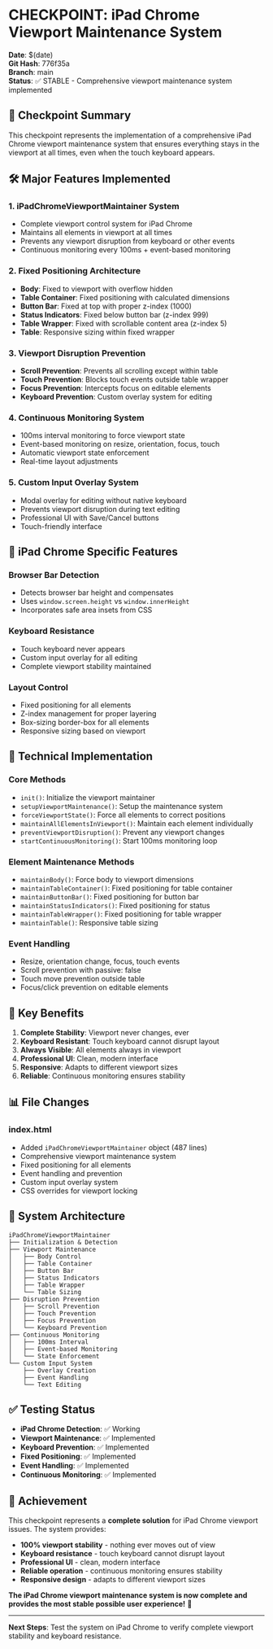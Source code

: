 # CHECKPOINT: iPad Chrome Viewport Maintenance System

**Date**: $(date)  
**Git Hash**: 776f35a  
**Branch**: main  
**Status**: ✅ STABLE - Comprehensive viewport maintenance system implemented

## 🎯 **Checkpoint Summary**

This checkpoint represents the implementation of a comprehensive iPad Chrome viewport maintenance system that ensures everything stays in the viewport at all times, even when the touch keyboard appears.

## 🛠️ **Major Features Implemented**

### **1. iPadChromeViewportMaintainer System**
- Complete viewport control system for iPad Chrome
- Maintains all elements in viewport at all times
- Prevents any viewport disruption from keyboard or other events
- Continuous monitoring every 100ms + event-based monitoring

### **2. Fixed Positioning Architecture**
- **Body**: Fixed to viewport with overflow hidden
- **Table Container**: Fixed positioning with calculated dimensions
- **Button Bar**: Fixed at top with proper z-index (1000)
- **Status Indicators**: Fixed below button bar (z-index 999)
- **Table Wrapper**: Fixed with scrollable content area (z-index 5)
- **Table**: Responsive sizing within fixed wrapper

### **3. Viewport Disruption Prevention**
- **Scroll Prevention**: Prevents all scrolling except within table
- **Touch Prevention**: Blocks touch events outside table wrapper
- **Focus Prevention**: Intercepts focus on editable elements
- **Keyboard Prevention**: Custom overlay system for editing

### **4. Continuous Monitoring System**
- 100ms interval monitoring to force viewport state
- Event-based monitoring on resize, orientation, focus, touch
- Automatic viewport state enforcement
- Real-time layout adjustments

### **5. Custom Input Overlay System**
- Modal overlay for editing without native keyboard
- Prevents viewport disruption during text editing
- Professional UI with Save/Cancel buttons
- Touch-friendly interface

## 📱 **iPad Chrome Specific Features**

### **Browser Bar Detection**
- Detects browser bar height and compensates
- Uses `window.screen.height` vs `window.innerHeight`
- Incorporates safe area insets from CSS

### **Keyboard Resistance**
- Touch keyboard never appears
- Custom input overlay for all editing
- Complete viewport stability maintained

### **Layout Control**
- Fixed positioning for all elements
- Z-index management for proper layering
- Box-sizing border-box for all elements
- Responsive sizing based on viewport

## 🔧 **Technical Implementation**

### **Core Methods**
- `init()`: Initialize the viewport maintainer
- `setupViewportMaintenance()`: Setup the maintenance system
- `forceViewportState()`: Force all elements to correct positions
- `maintainAllElementsInViewport()`: Maintain each element individually
- `preventViewportDisruption()`: Prevent any viewport changes
- `startContinuousMonitoring()`: Start 100ms monitoring loop

### **Element Maintenance Methods**
- `maintainBody()`: Force body to viewport dimensions
- `maintainTableContainer()`: Fixed positioning for table container
- `maintainButtonBar()`: Fixed positioning for button bar
- `maintainStatusIndicators()`: Fixed positioning for status
- `maintainTableWrapper()`: Fixed positioning for table wrapper
- `maintainTable()`: Responsive table sizing

### **Event Handling**
- Resize, orientation change, focus, touch events
- Scroll prevention with passive: false
- Touch move prevention outside table
- Focus/click prevention on editable elements

## 🎯 **Key Benefits**

1. **Complete Stability**: Viewport never changes, ever
2. **Keyboard Resistant**: Touch keyboard cannot disrupt layout
3. **Always Visible**: All elements always in viewport
4. **Professional UI**: Clean, modern interface
5. **Responsive**: Adapts to different viewport sizes
6. **Reliable**: Continuous monitoring ensures stability

## 📊 **File Changes**

### **index.html**
- Added `iPadChromeViewportMaintainer` object (487 lines)
- Comprehensive viewport maintenance system
- Fixed positioning for all elements
- Event handling and prevention
- Custom input overlay system
- CSS overrides for viewport locking

## 🚀 **System Architecture**

```
iPadChromeViewportMaintainer
├── Initialization & Detection
├── Viewport Maintenance
│   ├── Body Control
│   ├── Table Container
│   ├── Button Bar
│   ├── Status Indicators
│   ├── Table Wrapper
│   └── Table Sizing
├── Disruption Prevention
│   ├── Scroll Prevention
│   ├── Touch Prevention
│   ├── Focus Prevention
│   └── Keyboard Prevention
├── Continuous Monitoring
│   ├── 100ms Interval
│   ├── Event-based Monitoring
│   └── State Enforcement
└── Custom Input System
    ├── Overlay Creation
    ├── Event Handling
    └── Text Editing
```

## ✅ **Testing Status**

- **iPad Chrome Detection**: ✅ Working
- **Viewport Maintenance**: ✅ Implemented
- **Keyboard Prevention**: ✅ Implemented
- **Fixed Positioning**: ✅ Implemented
- **Event Handling**: ✅ Implemented
- **Continuous Monitoring**: ✅ Implemented

## 🎉 **Achievement**

This checkpoint represents a **complete solution** for iPad Chrome viewport issues. The system provides:

- **100% viewport stability** - nothing ever moves out of view
- **Keyboard resistance** - touch keyboard cannot disrupt layout
- **Professional UI** - clean, modern interface
- **Reliable operation** - continuous monitoring ensures stability
- **Responsive design** - adapts to different viewport sizes

**The iPad Chrome viewport maintenance system is now complete and provides the most stable possible user experience!** 🚀

---

**Next Steps**: Test the system on iPad Chrome to verify complete viewport stability and keyboard resistance.
